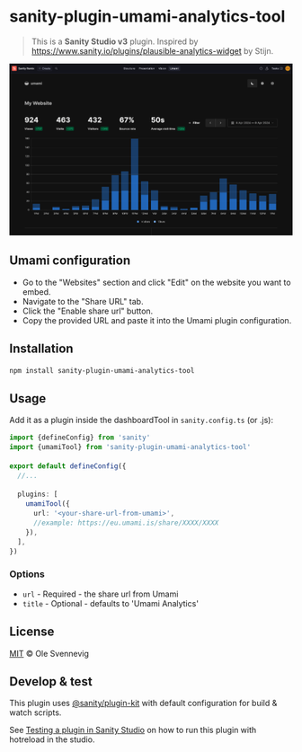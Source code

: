 # sanity-plugin-umami-analytics-tool

> This is a **Sanity Studio v3** plugin.
> Inspired by https://www.sanity.io/plugins/plausible-analytics-widget by Stijn.

![image](https://github.com/osvennevig/sanity-plugin-umami-analytics-tool/blob/1d5ca8de90fabdb33954b8455241c35d7330f22f/image.png)

## Umami configuration

- Go to the "Websites" section and click "Edit" on the website you want to embed.
- Navigate to the "Share URL" tab.
- Click the "Enable share url" button.
- Copy the provided URL and paste it into the Umami plugin configuration.

## Installation

```sh
npm install sanity-plugin-umami-analytics-tool
```

## Usage

Add it as a plugin inside the dashboardTool in `sanity.config.ts` (or .js):

```ts
import {defineConfig} from 'sanity'
import {umamiTool} from 'sanity-plugin-umami-analytics-tool'

export default defineConfig({
  //...

  plugins: [
    umamiTool({
      url: '<your-share-url-from-umami>',
      //example: https://eu.umami.is/share/XXXX/XXXX
    }),
  ],
})
```

### Options

- `url` - Required - the share url from Umami
- `title` - Optional - defaults to 'Umami Analytics'

## License

[MIT](LICENSE) © Ole Svennevig

## Develop & test

This plugin uses [@sanity/plugin-kit](https://github.com/sanity-io/plugin-kit)
with default configuration for build & watch scripts.

See [Testing a plugin in Sanity Studio](https://github.com/sanity-io/plugin-kit#testing-a-plugin-in-sanity-studio)
on how to run this plugin with hotreload in the studio.
